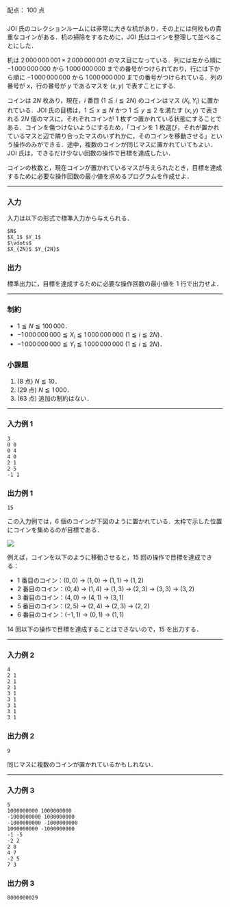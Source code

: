 配点： $100$ 点

###

JOI 氏のコレクションルームには非常に大きな机があり，その上には何枚もの貴重なコインがある．机の掃除をするために，JOI 氏はコインを整理して並べることにした．

机は $2\,000\,000\,001 \times 2\,000\,000\,001$ のマス目になっている．列には左から順に $-1\,000\,000\,000$ から $1\,000\,000\,000$ までの番号がつけられており，行には下から順に $-1\,000\,000\,000$ から $1\,000\,000\,000$ までの番号がつけられている．列の番号が $x$，行の番号が $y$ であるマスを ($x, y$) で表すことにする．

コインは $2N$ 枚あり，現在，$i$ 番目 ($1 \leqq i \leqq 2N$) のコインはマス ($X_i, Y_i$) に置かれている．JOI 氏の目標は，$1 \leqq x \leqq N$ かつ $1 \leqq y \leqq 2$ を満たす ($x, y$) で表される $2N$ 個のマスに，それぞれコインが $1$ 枚ずつ置かれている状態にすることである．コインを傷つけないようにするため，「コインを $1$ 枚選び，それが置かれているマスと辺で隣り合ったマスのいずれかに，そのコインを移動させる」という操作のみができる．途中，複数のコインが同じマスに置かれていてもよい．JOI 氏は，できるだけ少ない回数の操作で目標を達成したい．

コインの枚数と，現在コインが置かれているマスが与えられたとき，目標を達成するために必要な操作回数の最小値を求めるプログラムを作成せよ．

---

### 入力

入力は以下の形式で標準入力から与えられる．

~~~
$N$
$X_1$ $Y_1$
$\vdots$
$X_{2N}$ $Y_{2N}$
~~~

### 出力

標準出力に，目標を達成するために必要な操作回数の最小値を $1$ 行で出力せよ．

---

### 制約

- $1 \leqq N \leqq 100\,000$．
- $-1\,000\,000\,000 \leqq X_i \leqq 1\,000\,000\,000$ ($1 \leqq i \leqq 2N$)．
- $-1\,000\,000\,000 \leqq Y_i \leqq 1\,000\,000\,000$ ($1 \leqq i \leqq 2N$)．

### 小課題

1. ($8$ 点) $N \leqq 10$．
2. ($29$ 点) $N \leqq 1\,000$．
3. ($63$ 点) 追加の制約はない．

---

### 入力例 1

~~~
3
0 0
0 4
4 0
2 1
2 5
-1 1
~~~

### 出力例 1

~~~
15
~~~

この入力例では，$6$ 個のコインが下図のように置かれている．太枠で示した位置にコインを集めるのが目標である．

![](https://img.atcoder.jp/joi2019ho/2019-ho-t4-fig01.png)

例えば，コインを以下のように移動させると，$15$ 回の操作で目標を達成できる：

- $1$ 番目のコイン：($0, 0$) → ($1, 0$) → ($1, 1$) → ($1, 2$)
- $2$ 番目のコイン：($0, 4$) → ($1, 4$) → ($1, 3$) → ($2, 3$) → ($3, 3$) → ($3, 2$)
- $3$ 番目のコイン：($4, 0$) → ($4, 1$) → ($3, 1$)
- $5$ 番目のコイン：($2, 5$) → ($2, 4$) → ($2, 3$) → ($2, 2$)
- $6$ 番目のコイン：($-1, 1$) → ($0, 1$) → ($1, 1$)

$14$ 回以下の操作で目標を達成することはできないので，$15$ を出力する．

---

### 入力例 2

~~~
4
2 1
2 1
2 1
3 1
3 1
3 1
3 1
3 1
~~~

### 出力例 2

~~~
9
~~~

同じマスに複数のコインが置かれているかもしれない．

---

### 入力例 3

~~~
5
1000000000 1000000000
-1000000000 1000000000
-1000000000 -1000000000
1000000000 -1000000000
-1 -5
-2 2
2 8
4 7
-2 5
7 3
~~~

### 出力例 3

~~~
8000000029
~~~
